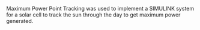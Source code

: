 Maximum Power Point Tracking was used to implement a SIMULINK system for a solar cell to track the sun through the day to get maximum power generated.